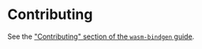 # Contributing

See the ["Contributing" section of the `wasm-bindgen`
guide](https://rustwasm.github.io/wasm-bindgen/contributing/index.html).
